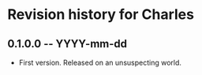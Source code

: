 # Revision history for Charles

## 0.1.0.0 -- YYYY-mm-dd

* First version. Released on an unsuspecting world.
